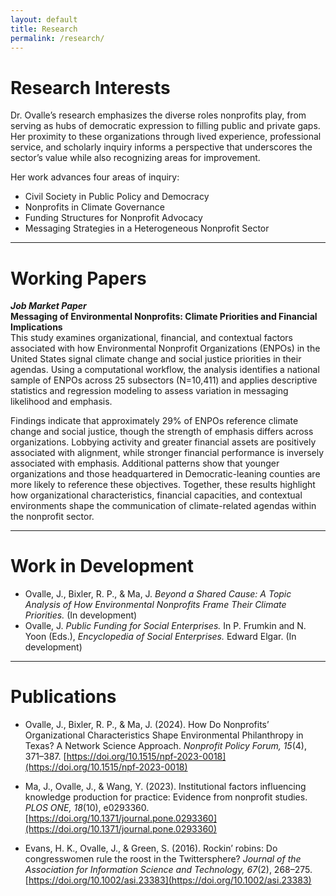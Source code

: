 ```yaml
---
layout: default
title: Research
permalink: /research/
---
```


# Research Interests
Dr. Ovalle’s research emphasizes the diverse roles nonprofits play, from serving as hubs of democratic expression to filling public and private gaps. Her proximity to these organizations through lived experience, professional service, and scholarly inquiry informs a perspective that underscores the sector’s value while also recognizing areas for improvement.  

Her work advances four areas of inquiry:  
- Civil Society in Public Policy and Democracy  
- Nonprofits in Climate Governance  
- Funding Structures for Nonprofit Advocacy  
- Messaging Strategies in a Heterogeneous Nonprofit Sector  

---

# Working Papers
**_Job Market Paper_**  
**Messaging of Environmental Nonprofits: Climate Priorities and Financial Implications**  
This study examines organizational, financial, and contextual factors associated with how Environmental Nonprofit Organizations (ENPOs) in the United States signal climate change and social justice priorities in their agendas. Using a computational workflow, the analysis identifies a national sample of ENPOs across 25 subsectors (N=10,411) and applies descriptive statistics and regression modeling to assess variation in messaging likelihood and emphasis.  

Findings indicate that approximately 29% of ENPOs reference climate change and social justice, though the strength of emphasis differs across organizations. Lobbying activity and greater financial assets are positively associated with alignment, while stronger financial performance is inversely associated with emphasis. Additional patterns show that younger organizations and those headquartered in Democratic-leaning counties are more likely to reference these objectives. Together, these results highlight how organizational characteristics, financial capacities, and contextual environments shape the communication of climate-related agendas within the nonprofit sector.  

---

# Work in Development
- Ovalle, J., Bixler, R. P., & Ma, J. *Beyond a Shared Cause: A Topic Analysis of How Environmental Nonprofits Frame Their Climate Priorities.* (In development)  
- Ovalle, J. *Public Funding for Social Enterprises.* In P. Frumkin and N. Yoon (Eds.), *Encyclopedia of Social Enterprises.* Edward Elgar. (In development)  

---

# Publications
- Ovalle, J., Bixler, R. P., & Ma, J. (2024). How Do Nonprofits’ Organizational Characteristics Shape Environmental Philanthropy in Texas? A Network Science Approach. *Nonprofit Policy Forum, 15*(4), 371–387. [https://doi.org/10.1515/npf-2023-0018](https://doi.org/10.1515/npf-2023-0018)  

- Ma, J., Ovalle, J., & Wang, Y. (2023). Institutional factors influencing knowledge production for practice: Evidence from nonprofit studies. *PLOS ONE, 18*(10), e0293360. [https://doi.org/10.1371/journal.pone.0293360](https://doi.org/10.1371/journal.pone.0293360)  

- Evans, H. K., Ovalle, J., & Green, S. (2016). Rockin’ robins: Do congresswomen rule the roost in the Twittersphere? *Journal of the Association for Information Science and Technology, 67*(2), 268–275. [https://doi.org/10.1002/asi.23383](https://doi.org/10.1002/asi.23383)  
